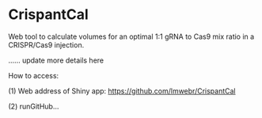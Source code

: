 CrispantCal
====================

Web tool to calculate volumes for an optimal 1:1 gRNA to Cas9 mix ratio in a CRISPR/Cas9 injection.

...... update more details here

How to access:

(1) Web address of Shiny app: https://github.com/lmwebr/CrispantCal

(2) runGitHub...

